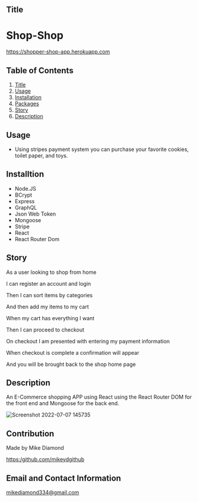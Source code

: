 ## Title

# Shop-Shop

https://shopper-shop-app.herokuapp.com


  ## Table of Contents
  1. [Title](#Title)
  2. [Usage](#Usage)
  3. [Installation](#Installtion)
  4. [Packages](#Packages)
  5. [Story](#Story)
  6. [Description](#Description)


  ## Usage

  * Using stripes payment system you can purchase your favorite cookies, toilet paper, and toys.

  ## Installtion
  
  * Node.JS
  * BCrypt
  * Express
  * GraphQL
  * Json Web Token
  * Mongoose
  * Stripe
  * React
  * React Router Dom
  
  ## Story

  As a user looking to shop from home
  
  I can register an account and login
  
  Then I can sort items by categories
  
  And then add my items to my cart
  
  When my cart has everything I want
  
  Then I can proceed to checkout
  
  On checkout I am presented with entering my payment information
  
  When checkout is complete a confirmation will appear
  
  And you will be brought back to the shop home page

  ## Description

  An E-Commerce shopping APP using React using the React Router DOM for the front end and Mongoose for the back end.
  
  ![Screenshot 2022-07-07 145735](https://user-images.githubusercontent.com/94988620/177851126-5efcffb0-2c6d-442c-be2a-1c9c2ae829da.jpg)


  ## Contribution

  Made by Mike Diamond
  
  [https:/github.com/mikeydgithub](https:/github.com/mikeydgithub)
  
  ## Email and Contact Information
     
  mikediamond334@gmail.com

  

 

